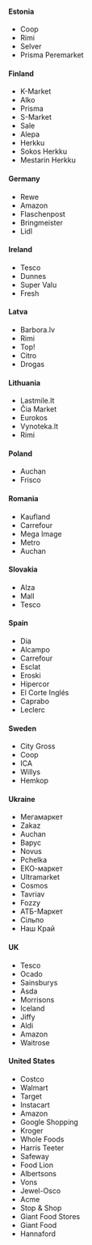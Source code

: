 #### Estonia

- Coop
- Rimi
- Selver
- Prisma Peremarket

#### Finland

- K-Market
- Alko
- Prisma
- S-Market
- Sale
- Alepa
- Herkku
- Sokos Herkku
- Mestarin Herkku

#### Germany

- Rewe
- Amazon
- Flaschenpost
- Bringmeister
- Lidl

#### Ireland

- Tesco
- Dunnes
- Super Valu
- Fresh

#### Latva

- Barbora.lv
- Rimi
- Top!
- Citro
- Drogas

#### Lithuania

- Lastmile.lt
- Čia Market
- Eurokos
- Vynoteka.lt
- Rimi

#### Poland

- Auchan
- Frisco

#### Romania

- Kaufland
- Carrefour
- Mega Image
- Metro
- Auchan

#### Slovakia

- Alza
- Mall
- Tesco

#### Spain

- Dia
- Alcampo
- Carrefour
- Esclat
- Eroski
- Hipercor
- El Corte Inglés
- Caprabo
- Leclerc

#### Sweden

- City Gross
- Coop
- ICA
- Willys
- Hemkop

#### Ukraine

- Мегамаркет
- Zakaz
- Auchan
- Варус
- Novus
- Pchelka
- ЕКО-маркет
- Ultramarket
- Cosmos
- Tavriav
- Fozzy
- АТБ-Маркет
- Сільпо
- Наш Край

#### UK

- Tesco
- Ocado
- Sainsburys
- Asda
- Morrisons
- Iceland
- Jiffy
- Aldi
- Amazon
- Waitrose

#### United States

- Costco
- Walmart
- Target
- Instacart
- Amazon
- Google Shopping
- Kroger
- Whole Foods
- Harris Teeter
- Safeway
- Food Lion
- Albertsons
- Vons
- Jewel-Osco
- Acme
- Stop & Shop
- Giant Food Stores
- Giant Food
- Hannaford
